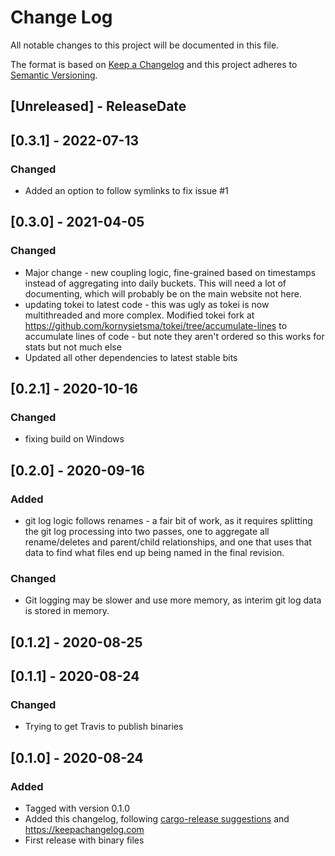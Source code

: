 # Change Log
All notable changes to this project will be documented in this file.

The format is based on [Keep a Changelog](http://keepachangelog.com/)
and this project adheres to [Semantic Versioning](http://semver.org/).

<!-- next-header -->
## [Unreleased] - ReleaseDate
## [0.3.1] - 2022-07-13

### Changed

* Added an option to follow symlinks to fix issue #1

## [0.3.0] - 2021-04-05

### Changed

* Major change - new coupling logic, fine-grained based on timestamps instead of aggregating into daily buckets.  This will need a lot of documenting, which will probably be on the main website not here.
* updating tokei to latest code - this was ugly as tokei is now multithreaded and more complex. Modified tokei fork at <https://github.com/kornysietsma/tokei/tree/accumulate-lines> to accumulate lines of code - but note they aren't ordered so this works for stats but not much else
* Updated all other dependencies to latest stable bits

## [0.2.1] - 2020-10-16

### Changed

* fixing build on Windows

## [0.2.0] - 2020-09-16

### Added

* git log logic follows renames - a fair bit of work, as it requires splitting the git log processing into two passes, one to aggregate all rename/deletes and parent/child relationships, and one that uses that data to find what files end up being named in the final revision.

### Changed

* Git logging may be slower and use more memory, as interim git log data is stored in memory.

## [0.1.2] - 2020-08-25
## [0.1.1] - 2020-08-24

### Changed

* Trying to get Travis to publish binaries

## [0.1.0] - 2020-08-24

### Added

* Tagged with version 0.1.0
* Added this changelog, following [cargo-release suggestions](https://github.com/sunng87/cargo-release/blob/master/docs/faq.md#maintaining-changelog) and <https://keepachangelog.com>
* First release with binary files
